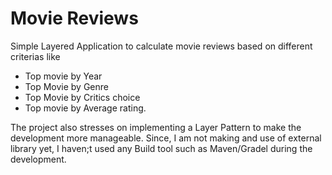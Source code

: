 # Movie Reviews
Simple Layered Application to calculate movie reviews based on different criterias like
- Top movie by Year
- Top Movie by Genre
- Top Movie by Critics choice
- Top movie by Average rating.

The project also stresses on implementing a Layer Pattern to make the development more manageable. Since, I am not making and use of external library yet, I haven;t used any Build  tool such as Maven/Gradel during the development.
